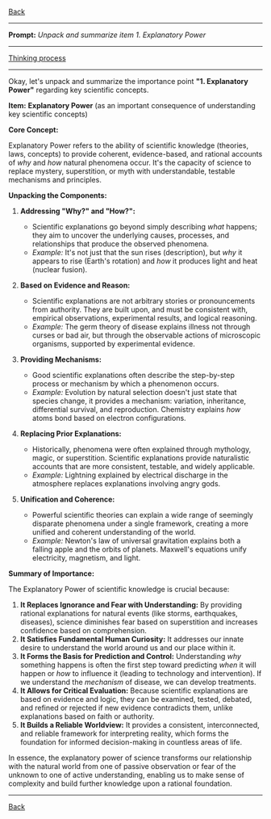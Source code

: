 [Back](../README.md)

---

**Prompt:** *Unpack and summarize item 1. Explanatory Power*

---

[Thinking process](thoughts.md)

---

Okay, let's unpack and summarize the importance point **"1. Explanatory Power"** regarding key scientific concepts.

**Item:** **Explanatory Power** (as an important consequence of understanding key scientific concepts)

**Core Concept:**

Explanatory Power refers to the ability of scientific knowledge (theories, laws, concepts) to provide coherent, evidence-based, and rational accounts of *why* and *how* natural phenomena occur. It's the capacity of science to replace mystery, superstition, or myth with understandable, testable mechanisms and principles.

**Unpacking the Components:**

1.  **Addressing "Why?" and "How?":**
    *   Scientific explanations go beyond simply describing *what* happens; they aim to uncover the underlying causes, processes, and relationships that produce the observed phenomena.
    *   *Example:* It's not just that the sun rises (description), but *why* it appears to rise (Earth's rotation) and *how* it produces light and heat (nuclear fusion).

2.  **Based on Evidence and Reason:**
    *   Scientific explanations are not arbitrary stories or pronouncements from authority. They are built upon, and must be consistent with, empirical observations, experimental results, and logical reasoning.
    *   *Example:* The germ theory of disease explains illness not through curses or bad air, but through the observable actions of microscopic organisms, supported by experimental evidence.

3.  **Providing Mechanisms:**
    *   Good scientific explanations often describe the step-by-step process or mechanism by which a phenomenon occurs.
    *   *Example:* Evolution by natural selection doesn't just state that species change, it provides a mechanism: variation, inheritance, differential survival, and reproduction. Chemistry explains *how* atoms bond based on electron configurations.

4.  **Replacing Prior Explanations:**
    *   Historically, phenomena were often explained through mythology, magic, or superstition. Scientific explanations provide naturalistic accounts that are more consistent, testable, and widely applicable.
    *   *Example:* Lightning explained by electrical discharge in the atmosphere replaces explanations involving angry gods.

5.  **Unification and Coherence:**
    *   Powerful scientific theories can explain a wide range of seemingly disparate phenomena under a single framework, creating a more unified and coherent understanding of the world.
    *   *Example:* Newton's law of universal gravitation explains both a falling apple and the orbits of planets. Maxwell's equations unify electricity, magnetism, and light.

**Summary of Importance:**

The Explanatory Power of scientific knowledge is crucial because:

1.  **It Replaces Ignorance and Fear with Understanding:** By providing rational explanations for natural events (like storms, earthquakes, diseases), science diminishes fear based on superstition and increases confidence based on comprehension.
2.  **It Satisfies Fundamental Human Curiosity:** It addresses our innate desire to understand the world around us and our place within it.
3.  **It Forms the Basis for Prediction and Control:** Understanding *why* something happens is often the first step toward predicting *when* it will happen or *how* to influence it (leading to technology and intervention). If we understand the *mechanism* of disease, we can develop treatments.
4.  **It Allows for Critical Evaluation:** Because scientific explanations are based on evidence and logic, they can be examined, tested, debated, and refined or rejected if new evidence contradicts them, unlike explanations based on faith or authority.
5.  **It Builds a Reliable Worldview:** It provides a consistent, interconnected, and reliable framework for interpreting reality, which forms the foundation for informed decision-making in countless areas of life.

In essence, the explanatory power of science transforms our relationship with the natural world from one of passive observation or fear of the unknown to one of active understanding, enabling us to make sense of complexity and build further knowledge upon a rational foundation.

---

[Back](../README.md)
